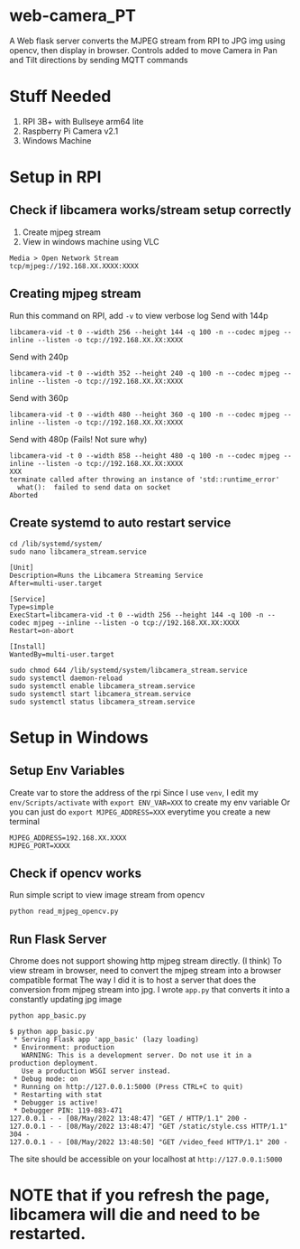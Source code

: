 # web-camera_PT
A Web flask server converts the MJPEG stream from RPI to JPG img using opencv, then display in browser.
Controls added to move Camera in Pan and Tilt directions by sending MQTT commands

# Stuff Needed
1. RPI 3B+ with Bullseye arm64 lite
2. Raspberry Pi Camera v2.1
4. Windows Machine

# Setup in RPI
## Check if libcamera works/stream setup correctly
1. Create mjpeg stream
2. View in windows machine using VLC
```
Media > Open Network Stream
tcp/mjpeg://192.168.XX.XXXX:XXXX
```
## Creating mjpeg stream
Run this command on RPI, add `-v` to view verbose log
Send with 144p
```
libcamera-vid -t 0 --width 256 --height 144 -q 100 -n --codec mjpeg --inline --listen -o tcp://192.168.XX.XX:XXXX
```
Send with 240p
```
libcamera-vid -t 0 --width 352 --height 240 -q 100 -n --codec mjpeg --inline --listen -o tcp://192.168.XX.XX:XXXX
```
Send with 360p
```
libcamera-vid -t 0 --width 480 --height 360 -q 100 -n --codec mjpeg --inline --listen -o tcp://192.168.XX.XX:XXXX
```
Send with 480p (Fails! Not sure why)
```
libcamera-vid -t 0 --width 858 --height 480 -q 100 -n --codec mjpeg --inline --listen -o tcp://192.168.XX.XX:XXXX
XXX
terminate called after throwing an instance of 'std::runtime_error'
  what():  failed to send data on socket
Aborted
```
## Create systemd to auto restart service
```
cd /lib/systemd/system/
sudo nano libcamera_stream.service
```
```
[Unit]
Description=Runs the Libcamera Streaming Service
After=multi-user.target

[Service]
Type=simple
ExecStart=libcamera-vid -t 0 --width 256 --height 144 -q 100 -n --codec mjpeg --inline --listen -o tcp://192.168.XX.XX:XXXX
Restart=on-abort

[Install]
WantedBy=multi-user.target
```
```
sudo chmod 644 /lib/systemd/system/libcamera_stream.service
sudo systemctl daemon-reload
sudo systemctl enable libcamera_stream.service
sudo systemctl start libcamera_stream.service
sudo systemctl status libcamera_stream.service
```

# Setup in Windows
## Setup Env Variables
Create var to store the address of the rpi
Since I use `venv`, I edit my `env/Scripts/activate` with `export ENV_VAR=XXX` to create my env variable
Or you can just do `export MJPEG_ADDRESS=XXX` everytime you create a new terminal
```
MJPEG_ADDRESS=192.168.XX.XXXX
MJPEG_PORT=XXXX
```
## Check if opencv works
Run simple script to view image stream from opencv
```
python read_mjpeg_opencv.py 
```
## Run Flask Server
Chrome does not support showing http mjpeg stream directly. (I think)
To view stream in browser, need to convert the mjpeg stream into a browser compatible format
The way I did it is to host a server that does the conversion from mjpeg stream into jpg.
I wrote `app.py` that converts it into a constantly updating jpg image
```
python app_basic.py
```
```
$ python app_basic.py 
 * Serving Flask app 'app_basic' (lazy loading)
 * Environment: production
   WARNING: This is a development server. Do not use it in a production deployment.
   Use a production WSGI server instead.
 * Debug mode: on
 * Running on http://127.0.0.1:5000 (Press CTRL+C to quit)
 * Restarting with stat
 * Debugger is active!
 * Debugger PIN: 119-083-471
127.0.0.1 - - [08/May/2022 13:48:47] "GET / HTTP/1.1" 200 -
127.0.0.1 - - [08/May/2022 13:48:47] "GET /static/style.css HTTP/1.1" 304 -
127.0.0.1 - - [08/May/2022 13:48:50] "GET /video_feed HTTP/1.1" 200 -
```
The site should be accessible on your localhost at `http://127.0.0.1:5000`
# NOTE that if you refresh the page, libcamera will die and need to be restarted.